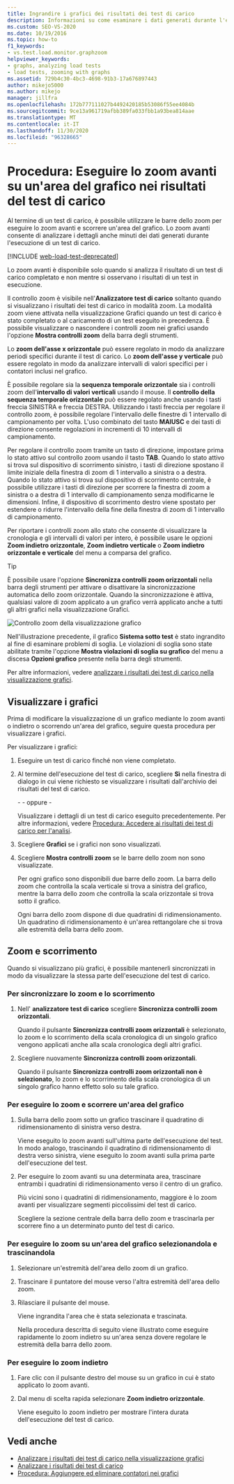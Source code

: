```yaml
---
title: Ingrandire i grafici dei risultati dei test di carico
description: Informazioni su come esaminare i dati generati durante l'esecuzione di un test di carico in modo più dettagliato usando le barre di zoom per eseguire lo zoom avanti e scorrere fino a un'area del grafico.
ms.custom: SEO-VS-2020
ms.date: 10/19/2016
ms.topic: how-to
f1_keywords:
- vs.test.load.monitor.graphzoom
helpviewer_keywords:
- graphs, analyzing load tests
- load tests, zooming with graphs
ms.assetid: 729b4c30-4bc3-4698-91b3-17a676897443
author: mikejo5000
ms.author: mikejo
manager: jillfra
ms.openlocfilehash: 172b777111027b4492420185b53086f55ee4084b
ms.sourcegitcommit: 9ce13a961719afbb389fa033fbb1a93bea814aae
ms.translationtype: MT
ms.contentlocale: it-IT
ms.lasthandoff: 11/30/2020
ms.locfileid: "96328665"
---
```

# <a name="how-to-zoom-in-on-a-region-of-the-graph-in-load-test-results"></a>Procedura: Eseguire lo zoom avanti su un'area del grafico nei risultati del test di carico

Al termine di un test di carico, è possibile utilizzare le barre dello zoom per eseguire lo zoom avanti e scorrere un'area del grafico. Lo zoom avanti consente di analizzare i dettagli anche minuti dei dati generati durante l'esecuzione di un test di carico.

[!INCLUDE [web-load-test-deprecated](includes/web-load-test-deprecated.md)]

Lo zoom avanti è disponibile solo quando si analizza il risultato di un test di carico completato e non mentre si osservano i risultati di un test in esecuzione.

Il controllo zoom è visibile nell'**Analizzatore test di carico** soltanto quando si visualizzano i risultati dei test di carico in modalità zoom. La modalità zoom viene attivata nella visualizzazione Grafici quando un test di carico è stato completato o al caricamento di un test eseguito in precedenza. È possibile visualizzare o nascondere i controlli zoom nei grafici usando l'opzione **Mostra controlli zoom** della barra degli strumenti.

Lo **zoom dell'asse x orizzontale** può essere regolato in modo da analizzare periodi specifici durante il test di carico. Lo **zoom dell'asse y verticale** può essere regolato in modo da analizzare intervalli di valori specifici per i contatori inclusi nel grafico.

È possibile regolare sia la **sequenza temporale orizzontale** sia i controlli zoom dell'**intervallo di valori verticali** usando il mouse. Il **controllo della sequenza temporale orizzontale** può essere regolato anche usando i tasti freccia SINISTRA e freccia DESTRA. Utilizzando i tasti freccia per regolare il controllo zoom, è possibile regolare l'intervallo delle finestre di 1 intervallo di campionamento per volta. L'uso combinato del tasto **MAIUSC** e dei tasti di direzione consente regolazioni in incrementi di 10 intervalli di campionamento.

Per regolare il controllo zoom tramite un tasto di direzione, impostare prima lo stato attivo sul controllo zoom usando il tasto **TAB**. Quando lo stato attivo si trova sul dispositivo di scorrimento sinistro, i tasti di direzione spostano il limite iniziale della finestra di zoom di 1 intervallo a sinistra o a destra. Quando lo stato attivo si trova sul dispositivo di scorrimento centrale, è possibile utilizzare i tasti di direzione per scorrere la finestra di zoom a sinistra o a destra di 1 intervallo di campionamento senza modificarne le dimensioni. Infine, il dispositivo di scorrimento destro viene spostato per estendere o ridurre l'intervallo della fine della finestra di zoom di 1 intervallo di campionamento.

Per riportare i controlli zoom allo stato che consente di visualizzare la cronologia e gli intervalli di valori per intero, è possibile usare le opzioni **Zoom indietro orizzontale**, **Zoom indietro verticale** o **Zoom indietro orizzontale e verticale** del menu a comparsa del grafico.

> [!TIP]
> È possibile usare l'opzione **Sincronizza controlli zoom orizzontali** nella barra degli strumenti per attivare o disattivare la sincronizzazione automatica dello zoom orizzontale. Quando la sincronizzazione è attiva, qualsiasi valore di zoom applicato a un grafico verrà applicato anche a tutti gli altri grafici nella visualizzazione Grafici.

![Controllo zoom della visualizzazione grafico](../test/media/ltest_zoomcontrol.png)

Nell'illustrazione precedente, il grafico **Sistema sotto test** è stato ingrandito al fine di esaminare problemi di soglia. Le violazioni di soglia sono state abilitate tramite l'opzione **Mostra violazioni di soglia su grafico** del menu a discesa **Opzioni grafico** presente nella barra degli strumenti.

Per altre informazioni, vedere [analizzare i risultati dei test di carico nella visualizzazione grafici](../test/analyze-load-test-results-in-the-graphs-view.md).

## <a name="display-graphs"></a>Visualizzare i grafici

Prima di modificare la visualizzazione di un grafico mediante lo zoom avanti o indietro o scorrendo un'area del grafico, seguire questa procedura per visualizzare i grafici.

Per visualizzare i grafici:

1. Eseguire un test di carico finché non viene completato.

2. Al termine dell'esecuzione del test di carico, scegliere **Sì** nella finestra di dialogo in cui viene richiesto se visualizzare i risultati dall'archivio dei risultati del test di carico.

     \- - oppure -

     Visualizzare i dettagli di un test di carico eseguito precedentemente. Per altre informazioni, vedere [Procedura: Accedere ai risultati dei test di carico per l'analisi](../test/how-to-access-load-test-results-for-analysis.md).

3. Scegliere **Grafici** se i grafici non sono visualizzati.

4. Scegliere **Mostra controlli zoom** se le barre dello zoom non sono visualizzate.

     Per ogni grafico sono disponibili due barre dello zoom. La barra dello zoom che controlla la scala verticale si trova a sinistra del grafico, mentre la barra dello zoom che controlla la scala orizzontale si trova sotto il grafico.

     Ogni barra dello zoom dispone di due quadratini di ridimensionamento. Un quadratino di ridimensionamento è un'area rettangolare che si trova alle estremità della barra dello zoom.

## <a name="zoom-and-scroll"></a>Zoom e scorrimento

Quando si visualizzano più grafici, è possibile mantenerli sincronizzati in modo da visualizzare la stessa parte dell'esecuzione del test di carico.

### <a name="to-synchronize-zooming-and-scrolling"></a>Per sincronizzare lo zoom e lo scorrimento

1. Nell' **analizzatore test di carico** scegliere **Sincronizza controlli zoom orizzontali**.

     Quando il pulsante **Sincronizza controlli zoom orizzontali** è selezionato, lo zoom e lo scorrimento della scala cronologica di un singolo grafico vengono applicati anche alla scala cronologica degli altri grafici.

2. Scegliere nuovamente **Sincronizza controlli zoom orizzontali**.

     Quando il pulsante **Sincronizza controlli zoom orizzontali non è selezionato**, lo zoom e lo scorrimento della scala cronologica di un singolo grafico hanno effetto solo su tale grafico.

### <a name="to-zoom-and-scroll-to-a-region-of-the-graph"></a>Per eseguire lo zoom e scorrere un'area del grafico

1. Sulla barra dello zoom sotto un grafico trascinare il quadratino di ridimensionamento di sinistra verso destra.

     Viene eseguito lo zoom avanti sull'ultima parte dell'esecuzione del test. In modo analogo, trascinando il quadratino di ridimensionamento di destra verso sinistra, viene eseguito lo zoom avanti sulla prima parte dell'esecuzione del test.

2. Per eseguire lo zoom avanti su una determinata area, trascinare entrambi i quadratini di ridimensionamento verso il centro di un grafico.

     Più vicini sono i quadratini di ridimensionamento, maggiore è lo zoom avanti per visualizzare segmenti piccolissimi del test di carico.

     Scegliere la sezione centrale della barra dello zoom e trascinarla per scorrere fino a un determinato punto del test di carico.

### <a name="to-zoom-to-a-region-of-the-graph-by-choosing-and-dragging"></a>Per eseguire lo zoom su un'area del grafico selezionandola e trascinandola

1. Selezionare un'estremità dell'area dello zoom di un grafico.

2. Trascinare il puntatore del mouse verso l'altra estremità dell'area dello zoom.

3. Rilasciare il pulsante del mouse.

    Viene ingrandita l'area che è stata selezionata e trascinata.

   Nella procedura descritta di seguito viene illustrato come eseguire rapidamente lo zoom indietro su un'area senza dovere regolare le estremità della barra dello zoom.

### <a name="to-zoom-out"></a>Per eseguire lo zoom indietro

1. Fare clic con il pulsante destro del mouse su un grafico in cui è stato applicato lo zoom avanti.

2. Dal menu di scelta rapida selezionare **Zoom indietro orizzontale**.

     Viene eseguito lo zoom indietro per mostrare l'intera durata dell'esecuzione del test di carico.

## <a name="see-also"></a>Vedi anche

- [Analizzare i risultati dei test di carico nella visualizzazione grafici](../test/analyze-load-test-results-in-the-graphs-view.md)
- [Analizzare i risultati dei test di carico](../test/analyze-load-test-results-using-the-load-test-analyzer.md)
- [Procedura: Aggiungere ed eliminare contatori nei grafici](../test/how-to-add-and-delete-counters-on-graphs-in-load-test-results.md)
